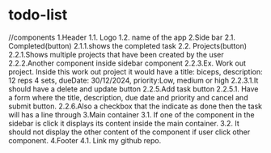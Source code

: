 # todo-list

//components
1.Header
  1.1. Logo
  1.2. name of the app
2.Side bar
  2.1. Completed(button) 
    2.1.1.shows the completed task
  2.2. Projects(button) 
    2.2.1.Shows multiple projects that have been created by the user
    2.2.2.Another component inside sidebar component
    2.2.3.Ex. Work out project. Inside this work out project it would have a title: biceps, description: 12 reps 4 sets, dueDate: 30/12/2024, priority:Low, medium or high 
      2.2.3.1.It should have a delete and update button
    2.2.5.Add task button
      2.2.5.1. Have a form where the title, description, due date and priority and cancel and submit button.
    2.2.6.Also a checkbox that the indicate as done then the task will has a line through
3.Main container
  3.1. If one of the component in the sidebar is click it displays its content inside the main container.
  3.2. It should not display the other content of the component if user click other component.
4.Footer
  4.1. Link my github repo.
